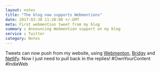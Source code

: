 ```yaml
---
layout: notes
title: "The blog now supports Webmentions"
date: 2017-03-30 11:20:00 +/-GMT
meta: First webmention tweet from my blog
summary : Announcing Webmention support on my blog
service : Twitter
category: Notes
---
```


Tweets can now push from my website, using [Webmenton](https://brid.gy/publish/webmention), [Bridgy](https://brid.gy/) and [Netlify](https://www.netlify.com/).
Now I just need to pull back in the replies!
#OwnYourContent #IndieWeb

<!--
curl -d 'source=https://vincentp.me/blog/better-automated-testing&target=http://brid.gy/publish/twitter' \
  https://brid.gy/publish/webmention
   -->
